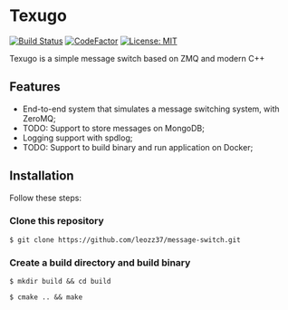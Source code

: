 # Texugo

[![Build Status](https://travis-ci.com/leozz37/texugo.svg?branch=master)](https://travis-ci.com/leozz37/texugo) [![CodeFactor](https://www.codefactor.io/repository/github/leozz37/texugo/badge)](https://www.codefactor.io/repository/github/leozz37/texugo) [![License: MIT](https://img.shields.io/badge/License-MIT-yellow.svg)](https://opensource.org/licenses/MIT)

Texugo is a simple message switch based on ZMQ and modern C++

## Features

-   End-to-end system that simulates a message switching system, with ZeroMQ;
-   TODO: Support to store messages on MongoDB;
-   Logging support with spdlog;
-   TODO: Support to build binary and run application on Docker;

## Installation

Follow these steps:

### Clone this repository

`$ git clone https://github.com/leozz37/message-switch.git`

### Create a build directory and build binary

`$ mkdir build && cd build`

`$ cmake .. && make`

